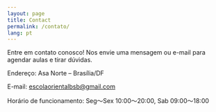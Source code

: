 ```yaml
---
layout: page
title: Contact
permalink: /contato/
lang: pt
---
```


Entre em contato conosco! Nos envie uma mensagem ou e-mail para agendar aulas e tirar dúvidas.

Endereço: Asa Norte – Brasília/DF

E-mail: escolaorientalbsb@gmail.com

Horário de funcionamento: Seg〜Sex 10:00〜20:00, Sab 09:00〜18:00
